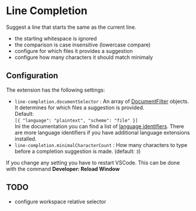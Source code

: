 # Line Completion

Suggest a line that starts the same as the current line. 

* the starting whitespace is ignored
* the comparison is case insensitive (lowercase compare)
* configure for which files it provides a suggestion
* configure how many characters it should match minimaly

## Configuration

The extension has the following settings:

* `line-completion.documentSelector` : An array of [DocumentFilter](https://code.visualstudio.com/api/references/vscode-api#DocumentFilter) objects. It determines for which files a suggestion is provided.  
Default:  
`[{ "language": "plaintext", "scheme": "file" }]`  
Ini the documentation you can find a list of [language identifiers](https://code.visualstudio.com/docs/languages/identifiers). There are more language identifiers if you have additional language extensions installed.
* `line-completion.minimalCharacterCount` : How many characters to type before a completion suggestion is made. (default: `3`)

If you change any setting you have to restart VSCode. This can be done with the command **Developer: Reload Window**

## TODO

* configure workspace relative selector
